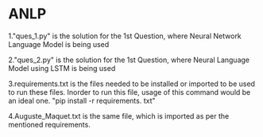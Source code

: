 # ANLP

1."ques_1.py" is the solution for the 1st Question, where Neural Network Language Model is being used 

2."ques_2.py" is the solution for the 1st Question, where Neural Language Model using LSTM is being used 

3.requirements.txt is the files needed to be installed or imported to be used to run these files. Inorder to run this file, usage of this command would be an ideal one.
    "pip install -r requirements. txt"

4.Auguste_Maquet.txt is the same file, which is imported as per the mentioned requirements.
